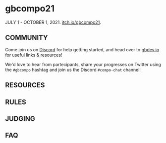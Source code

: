 # gbcompo21

JULY 1 - OCTOBER 1, 2021. [itch.io/gbcompo21](https://itch.io/jam/gbcompo21).

## COMMUNITY

Come join us on <a href="https://discord.io/gbdev" target="_blank">Discord</a> for help getting started, and head over to <a href="https://gbdev.io" target="_blank">gbdev.io</a> for useful links & resources!

We'd love to hear from partecipants, share your progresses on Twitter using the `#gbcompo` hashtag and join us the Discord `#compo-chat` channel!

## RESOURCES

## RULES

## JUDGING

## FAQ
